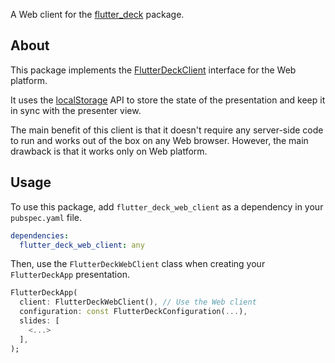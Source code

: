 A Web client for the [flutter_deck](https://pub.dev/packages/flutter_deck) package.

## About

This package implements the [FlutterDeckClient](https://pub.dev/packages/flutter_deck_client) interface for the Web platform.

It uses the [localStorage](https://developer.mozilla.org/en-US/docs/Web/API/Window/localStorage) API to store the state of the presentation and keep it in sync with the presenter view.

The main benefit of this client is that it doesn't require any server-side code to run and works out of the box on any Web browser. However, the main drawback is that it works only on Web platform.

## Usage

To use this package, add `flutter_deck_web_client` as a dependency in your `pubspec.yaml` file.

```yaml
dependencies:
  flutter_deck_web_client: any
```

Then, use the `FlutterDeckWebClient` class when creating your `FlutterDeckApp` presentation.

```dart
FlutterDeckApp(
  client: FlutterDeckWebClient(), // Use the Web client
  configuration: const FlutterDeckConfiguration(...),
  slides: [
    <...>
  ],
);
```
